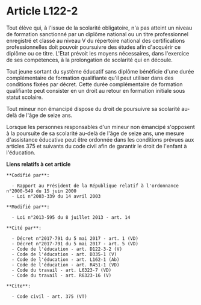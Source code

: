 # Article L122-2

Tout élève qui, à l'issue de la scolarité obligatoire, n'a pas atteint un niveau de formation sanctionné par un diplôme
national ou un titre professionnel enregistré et classé au niveau V du répertoire national des certifications
professionnelles doit pouvoir poursuivre des études afin d'acquérir ce diplôme ou ce titre. L'Etat prévoit les moyens
nécessaires, dans l'exercice de ses compétences, à la prolongation de scolarité qui en découle. 

Tout jeune sortant du système éducatif sans diplôme bénéficie d'une durée complémentaire de formation qualifiante qu'il peut
utiliser dans des conditions fixées par décret. Cette durée complémentaire de formation qualifiante peut consister en un
droit au retour en formation initiale sous statut scolaire. 

Tout mineur non émancipé dispose du droit de poursuivre sa scolarité au-delà de l'âge de seize ans. 

Lorsque les personnes responsables d'un mineur non émancipé s'opposent à la poursuite de sa scolarité au-delà de l'âge de
seize ans, une mesure d'assistance éducative peut être ordonnée dans les conditions prévues aux articles 375 et suivants du
code civil afin de garantir le droit de l'enfant à l'éducation.

**Liens relatifs à cet article**

	**Codifié par**:

	  - Rapport au Président de la République relatif à l'ordonnance n°2000-549 du 15 juin 2000
	  - Loi n°2003-339 du 14 avril 2003

	**Modifié par**:

	  - Loi n°2013-595 du 8 juillet 2013 - art. 14

	**Cité par**:

	  - Décret n°2017-791 du 5 mai 2017 - art. 1 (VD)
	  - Décret n°2017-791 du 5 mai 2017 - art. 5 (VD)
	  - Code de l'éducation - art. D122-3-2 (V)
	  - Code de l'éducation - art. D335-1 (V)
	  - Code de l'éducation - art. L162-1 (Ab)
	  - Code de l'éducation - art. R451-1 (VD)
	  - Code du travail - art. L6323-7 (VD)
	  - Code du travail - art. R6323-16 (V)

	**Cite**:

	  - Code civil - art. 375 (VT)
